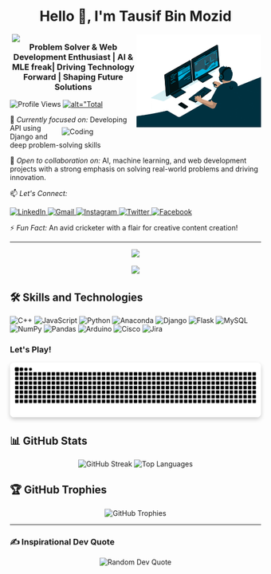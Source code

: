 <h1 align="center">Hello 👋, I'm Tausif Bin Mozid</h1>
<img align="right" width="250" src="https://github.com/EuJinnLucaShow/EuJinnLucaShow/blob/main/img/deweloper.gif" />
<p>
<img align="right" width="250" src="https://camo.githubusercontent.com/b176bdd9e89b7a6619726aa9629bcbe2db2795cd991ff67297bd7b452683a57e/68747470733a2f2f7777772e66726565636f646563616d702e6f72672f6e6577732f636f6e74656e742f696d616765732f323032322f31312f686972652d66756c6c2d737461636b2d646576656c6f70657273313534363530373437343331372d312e676966" />


<h3 align="center">Problem Solver & Web Development Enthusiast | AI & MLE freak| Driving Technology Forward | Shaping Future Solutions</h3>

<img align="right" alt="Coding" width="400" src="https://coindsyz.com/wp-content/uploads/2022/03/1584023795.gif">

<p align="left">
  <img src="https://komarev.com/ghpvc/?username=tausif04&label=Profile%20views&color=0e75b6&style=flat" alt="Profile Views" />
  <a href="https://wakatime.com/@29f1d666-04ea-49fa-b225-403787fa5975"><img src="https://wakatime.com/badge/user/29f1d666-04ea-49fa-b225-403787fa5975.svg" alt=alt="Total Time Coded" /></a>
</p>


🌱 *Currently focused on:* Developing API using Django and deep problem-solving skills

💼 *Open to collaboration on:* AI, machine learning, and web development projects 
with a strong emphasis on solving real-world problems and driving innovation.

📫 *Let's Connect:*
<div align="left">
  <a href="https://www.linkedin.com/in/md-tausif-bin-mozid-b33974260/" target="_blank">
    <img src="https://img.shields.io/static/v1?message=LinkedIn&logo=linkedin&label=&color=0077B5&logoColor=white&style=for-the-badge" height="35" alt="LinkedIn" />
  </a>
  <a href="mailto:mozid22205101711@diu.edu.bd" target="_blank">
    <img src="https://img.shields.io/static/v1?message=Gmail&logo=gmail&label=&color=D14836&logoColor=white&style=for-the-badge" height="35" alt="Gmail" />
  </a>
  <a href="https://www.instagram.com/_tausif_bin_mozid_/" target="_blank">
    <img src="https://img.shields.io/static/v1?message=Instagram&logo=instagram&label=&color=E4405F&logoColor=white&style=for-the-badge" height="35" alt="Instagram" />
  </a>
  <a href="https://x.com/TausifBinMozid?t=86izNd30b_Gmm8_785gaIQ&s=09" target="_blank">
    <img src="https://img.shields.io/static/v1?message=Twitter&logo=twitter&label=&color=1DA1F2&logoColor=white&style=for-the-badge" height="35" alt="Twitter" />
  </a>
  <a href="https://www.facebook.com/metausifR2?mibextid=ZbWKwL" target="_blank">
    <img src="https://img.shields.io/static/v1?message=Facebook&logo=facebook&label=&color=1877F2&logoColor=white&style=for-the-badge" height="35" alt="Facebook" />
  </a>
</div>

⚡ *Fun Fact:* An avid cricketer with a flair for creative content creation!

---
<!--🐱CAT-->
<p align="center">
<img src="https://media.giphy.com/media/WUlplcMpOCEmTGBtBW/giphy.gif" width="100">

<!--🤔INTERESTTITLE-->
<p align="center">
<img src="https://i.imgur.com/ozEwbHs.gif">


## 🛠 Skills and Technologies

![C++](https://img.shields.io/badge/c++-%2300599C.svg?style=for-the-badge&logo=c%2B%2B&logoColor=white) ![JavaScript](https://img.shields.io/badge/javascript-%23323330.svg?style=for-the-badge&logo=javascript&logoColor=%23F7DF1E) ![Python](https://img.shields.io/badge/python-3670A0?style=for-the-badge&logo=python&logoColor=ffdd54) ![Anaconda](https://img.shields.io/badge/Anaconda-%2344A833.svg?style=for-the-badge&logo=anaconda&logoColor=white) ![Django](https://img.shields.io/badge/django-%23092E20.svg?style=for-the-badge&logo=django&logoColor=white) ![Flask](https://img.shields.io/badge/flask-%23000.svg?style=for-the-badge&logo=flask&logoColor=white)  ![MySQL](https://img.shields.io/badge/mysql-4479A1.svg?style=for-the-badge&logo=mysql&logoColor=white) ![NumPy](https://img.shields.io/badge/numpy-%23013243.svg?style=for-the-badge&logo=numpy&logoColor=white) ![Pandas](https://img.shields.io/badge/pandas-%23150458.svg?style=for-the-badge&logo=pandas&logoColor=white)  ![Arduino](https://img.shields.io/badge/-Arduino-00979D?style=for-the-badge&logo=Arduino&logoColor=white) ![Cisco](https://img.shields.io/badge/cisco-%23049fd9.svg?style=for-the-badge&logo=cisco&logoColor=black) ![Jira](https://img.shields.io/badge/jira-%230A0FFF.svg?style=for-the-badge&logo=jira&logoColor=white)
<h3>Let's Play!</h3>
<p style="text-align: center;">
  <picture>
    <source media="(prefers-color-scheme: dark)" srcset="https://raw.githubusercontent.com/AISoltani/AISoltani/output/github-contribution-grid-snake-dark.svg">
    <img alt="GitHub Contribution Grid Snake Animation" src="https://raw.githubusercontent.com/AISoltani/AISoltani/output/github-contribution-grid-snake.svg" style="border-radius: 8px; box-shadow: 0 4px 8px rgba(0, 0, 0, 0.2);">
  </picture>
</p>


## 📊 GitHub Stats

<p align="center">
  
  <img src="https://github-readme-streak-stats.herokuapp.com/?user=shamstajbir&theme=radical&hide_border=true" alt="GitHub Streak" />
  <img src="https://github-readme-stats.vercel.app/api/top-langs?username=shamstajbir&theme=radical&hide_border=true&layout=compact" alt="Top Languages" />
  
</p>

## 🏆 GitHub Trophies

<p align="center">
  <img src="https://github-profile-trophy.vercel.app/?username=shamstajbir&theme=radical&no-frame=true&no-bg=false&margin-w=4&column=6" alt="GitHub Trophies" />
</p>

---



### ✍ Inspirational Dev Quote

<p align="center">
  <img src="https://quotes-github-readme.vercel.app/api?type=horizontal&theme=radical&bg_color=ffffff" alt="Random Dev Quote" />
</p>
